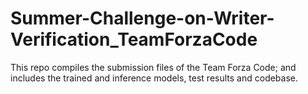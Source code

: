 # Summer-Challenge-on-Writer-Verification_TeamForzaCode
This repo compiles the submission files of the Team Forza Code; and includes the trained and inference models, test results and codebase. 
